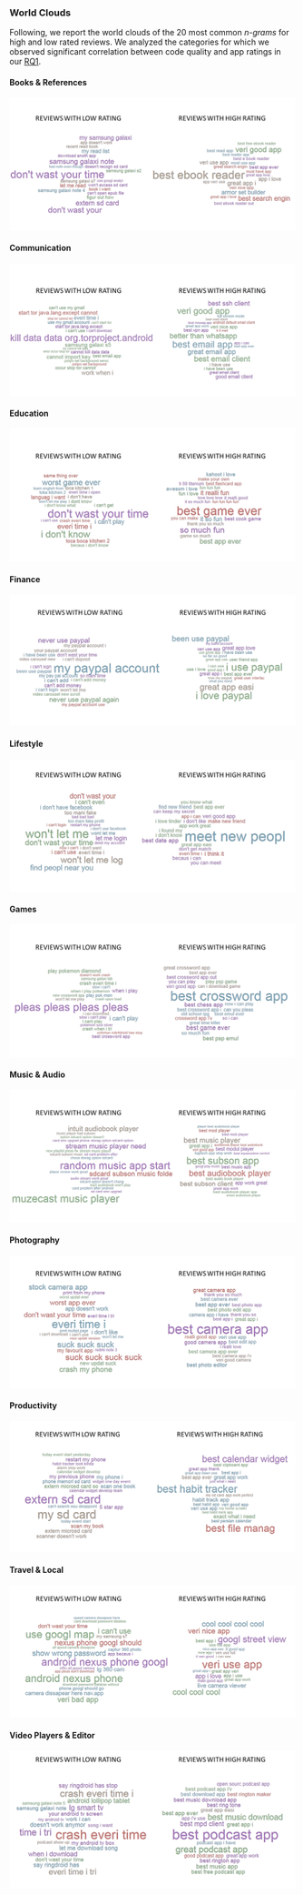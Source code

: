### World Clouds 

Following, we report the world clouds of the 20 most common _n-grams_ for high and low rated reviews.
We analyzed the categories for which we observed significant correlation between code quality and app ratings in our [RQ1][RQ1].

#### Books & References
![](../figures/clouds/books.png)

#### Communication
![](../figures/clouds/communication.png)

#### Education
![](../figures/clouds/education.png)

#### Finance
![](../figures/clouds/finance.png)

#### Lifestyle
![](../figures/clouds/lifestyle.png)

#### Games
![](../figures/clouds/games.png)

#### Music & Audio
![](../figures/clouds/music.png)

#### Photography
![](../figures/clouds/photography.png)

#### Productivity
![](../figures/clouds/productivity.png)

#### Travel & Local
![](../figures/clouds/travel.png)

#### Video Players & Editor
![](../figures/clouds/video.png)

[RQ1]: https://github.com/sealuzh/user-satisfaction/blob/master/rqs/rq1.md
